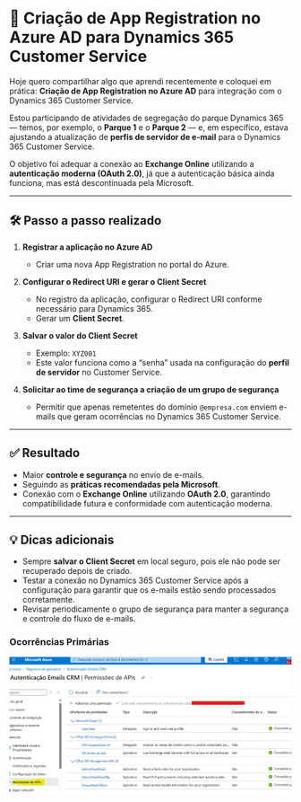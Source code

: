 # 🔹 Criação de App Registration no Azure AD para Dynamics 365 Customer Service

Hoje quero compartilhar algo que aprendi recentemente e coloquei em prática: **Criação de App Registration no Azure AD** para integração com o Dynamics 365 Customer Service.

Estou participando de atividades de segregação do parque Dynamics 365 — temos, por exemplo, o **Parque 1** e o **Parque 2** — e, em específico, estava ajustando a atualização de **perfis de servidor de e-mail** para o Dynamics 365 Customer Service.

O objetivo foi adequar a conexão ao **Exchange Online** utilizando a **autenticação moderna (OAuth 2.0)**, já que a autenticação básica ainda funciona, mas está descontinuada pela Microsoft.

---

## 🛠 Passo a passo realizado

1. **Registrar a aplicação no Azure AD**  
   - Criar uma nova App Registration no portal do Azure.

2. **Configurar o Redirect URI e gerar o Client Secret**  
   - No registro da aplicação, configurar o Redirect URI conforme necessário para Dynamics 365.  
   - Gerar um **Client Secret**.

3. **Salvar o valor do Client Secret**  
   - Exemplo: `XYZ001`  
   - Este valor funciona como a “senha” usada na configuração do **perfil de servidor** no Customer Service.

4. **Solicitar ao time de segurança a criação de um grupo de segurança**  
   - Permitir que apenas remetentes do domínio `@empresa.com` enviem e-mails que geram ocorrências no Dynamics 365 Customer Service.

---

## ✅ Resultado

- Maior **controle e segurança** no envio de e-mails.  
- Seguindo as **práticas recomendadas pela Microsoft**.  
- Conexão com o **Exchange Online** utilizando **OAuth 2.0**, garantindo compatibilidade futura e conformidade com autenticação moderna.

---

## 💡 Dicas adicionais

- Sempre **salvar o Client Secret** em local seguro, pois ele não pode ser recuperado depois de criado.  
- Testar a conexão no Dynamics 365 Customer Service após a configuração para garantir que os e-mails estão sendo processados corretamente.  
- Revisar periodicamente o grupo de segurança para manter a segurança e controle do fluxo de e-mails.

### Ocorrências Primárias
![App Registration](../imagens/azure-app-registration.jpg)

